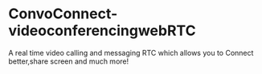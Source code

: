 # ConvoConnect-videoconferencingwebRTC
A real time video calling and messaging RTC which allows you to Connect better,share screen and much more!
